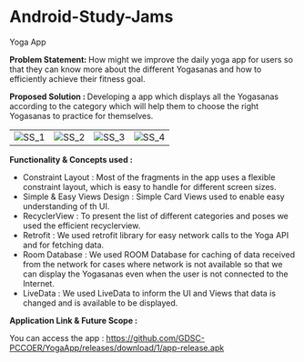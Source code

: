# Android-Study-Jams

Yoga App

<b> Problem Statement: </b>
How might we improve the daily yoga app for users so that they can know more about the different Yogasanas and how to efficiently achieve their fitness goal.

<b> Proposed Solution : </b>
Developing a app which displays all the Yogasanas according to the category which will help them to choose the right Yogasanas to practice for themselves.

| | | | |
|:----:|:----:|:----:|:----:|
| <img alt="SS_1" src="https://user-images.githubusercontent.com/36833286/148687732-2c04e3dd-2b6d-4ae2-8450-457e5445b38a.png"> | <img alt="SS_2" src="https://user-images.githubusercontent.com/36833286/148687766-9e480e5a-277b-43f6-a4a2-f1c917b4cde7.png"> | <img alt="SS_3" src="https://user-images.githubusercontent.com/36833286/148687796-e07abb1e-8f7b-481c-92a5-9009f94fa679.png"> | <img alt="SS_4" src="https://user-images.githubusercontent.com/36833286/148687874-18f51154-63aa-41df-ba70-2bfb11367ede.png"> |

    	  	
<b> Functionality & Concepts used : </b>

- Constraint Layout : Most of the fragments in the app uses a flexible constraint layout, which is easy to handle for different screen sizes.
- Simple & Easy Views Design : Simple Card Views used to enable easy understanding of th UI.
- RecyclerView : To present the list of different categories and poses we used the efficient recyclerview.
- Retrofit : We used retrofit library for easy network calls to the Yoga API and for fetching data.
- Room Database : We used ROOM Database for caching of data received from the network for cases where network is not available so that we can display the Yogasanas even when the user is not connected to the Internet.
- LiveData : We used LiveData to inform the UI and Views that data is changed and is available to be displayed.

<b> Application Link & Future Scope : </b>

You can access the app : https://github.com/GDSC-PCCOER/YogaApp/releases/download/1/app-release.apk
